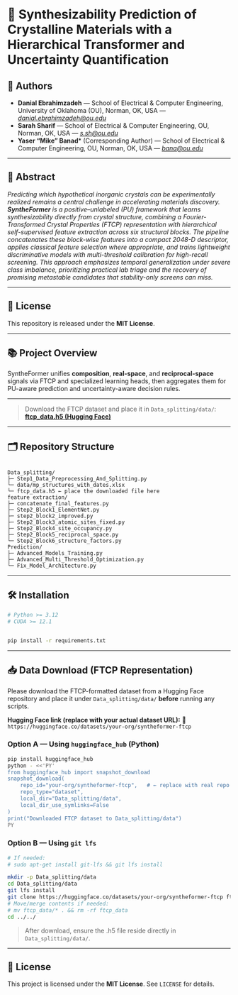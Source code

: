 
# 🧪 Synthesizability Prediction of Crystalline Materials with a Hierarchical Transformer and Uncertainty Quantification

## 👤 Authors
- **Danial Ebrahimzadeh** — School of Electrical & Computer Engineering, University of Oklahoma (OU), Norman, OK, USA — *danial.ebrahimzadeh@ou.edu*  
- **Sarah Sharif** — School of Electrical & Computer Engineering, OU, Norman, OK, USA — *s.sh@ou.edu*  
- **Yaser “Mike” Banad*** (Corresponding Author) — School of Electrical & Computer Engineering, OU, Norman, OK, USA — *bana@ou.edu*

---

## 🧾 Abstract
*Predicting which hypothetical inorganic crystals can be experimentally realized remains a central challenge in accelerating materials discovery. **SyntheFormer** is a positive–unlabeled (PU) framework that learns synthesizability directly from crystal structure, combining a Fourier-Transformed Crystal Properties (FTCP) representation with hierarchical self-supervised feature extraction across six structural blocks. The pipeline concatenates these block-wise features into a compact 2048-D descriptor, applies classical feature selection where appropriate, and trains lightweight discriminative models with multi-threshold calibration for high-recall screening. This approach emphasizes temporal generalization under severe class imbalance, prioritizing practical lab triage and the recovery of promising metastable candidates that stability-only screens can miss.*

---

## 📜 License
This repository is released under the **MIT License**.

---

## 📚 Project Overview
SyntheFormer unifies **composition**, **real-space**, and **reciprocal-space** signals via FTCP and specialized learning heads, then aggregates them for PU-aware prediction and uncertainty-aware decision rules.

---
> Download the FTCP dataset and place it in `Data_splitting/data/`:
> **[ftcp_data.h5 (Hugging Face)](https://huggingface.co/datasets/danial199472/FTCP_Synth/resolve/main/ftcp_data.h5)**
---

## 🗂️ Repository Structure
```

Data_splitting/
├─ Step1_Data_Preprocessing_And_Splitting.py
└─ data/mp_structures_with_dates.xlsx
└─ ftcp_data.h5 ← place the downloaded file here
feature extraction/
├─ concatenate_final_features.py
├─ Step2_Block1_ElementNet.py
├─ step2_block2_improved.py
├─ Step2_Block3_atomic_sites_fixed.py
├─ Step2_Block4_site_occupancy.py
├─ Step2_Block5_reciprocal_space.py
└─ Step2_Block6_structure_factors.py
Prediction/
├─ Advanced_Models_Training.py
├─ Advanced_Multi_Threshold_Optimization.py
└─ Fix_Model_Architecture.py

````

---

## 🛠️ Installation
```bash
# Python >= 3.12
# CUDA >= 12.1


pip install -r requirements.txt

````

---

## 📥 Data Download (FTCP Representation)

Please download the FTCP-formatted dataset from a Hugging Face repository and place it under `Data_splitting/data/` **before** running any scripts.

**Hugging Face link (replace with your actual dataset URL):**
🔗 `https://huggingface.co/datasets/your-org/syntheformer-ftcp`

### Option A — Using `huggingface_hub` (Python)

```bash
pip install huggingface_hub
python - <<'PY'
from huggingface_hub import snapshot_download
snapshot_download(
    repo_id="your-org/syntheformer-ftcp",   # ← replace with real repo
    repo_type="dataset",
    local_dir="Data_splitting/data",
    local_dir_use_symlinks=False
)
print("Downloaded FTCP dataset to Data_splitting/data")
PY
```

### Option B — Using `git lfs`

```bash
# If needed:
# sudo apt-get install git-lfs && git lfs install

mkdir -p Data_splitting/data
cd Data_splitting/data
git lfs install
git clone https://huggingface.co/datasets/your-org/syntheformer-ftcp ftcp_data
# Move/merge contents if needed:
# mv ftcp_data/* . && rm -rf ftcp_data
cd ../../
```

> After download, ensure the .h5 file reside directly in `Data_splitting/data/`.


---

## 🤝 License

This project is licensed under the **MIT License**. See `LICENSE` for details.




